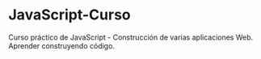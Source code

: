 # JavaScript-Curso
Curso práctico de JavaScript - Construcción de varias aplicaciones Web. Aprender construyendo código.

